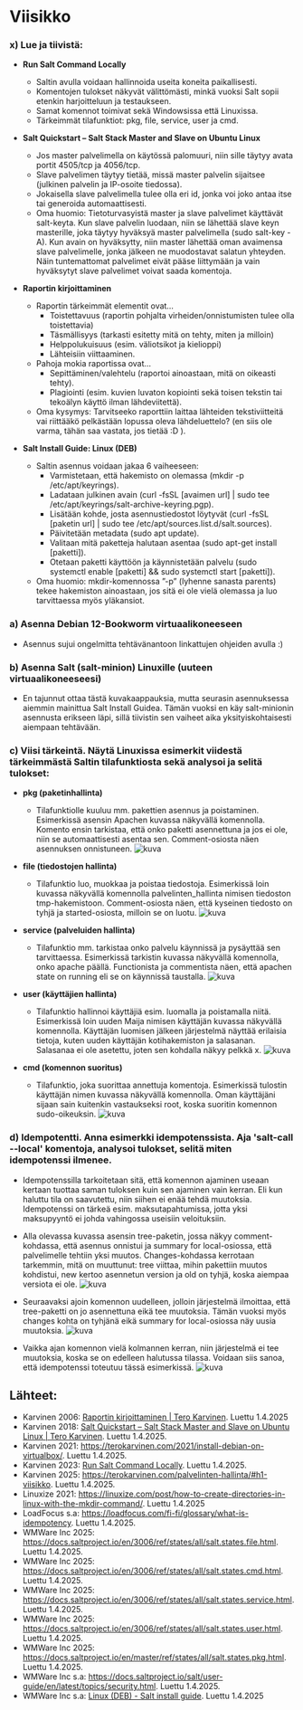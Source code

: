 # Viisikko

### x) Lue ja tiivistä:
- **Run Salt Command Locally**
  - Saltin avulla voidaan hallinnoida useita koneita paikallisesti.
  - Komentojen tulokset näkyvät välittömästi, minkä vuoksi Salt sopii etenkin harjoitteluun ja testaukseen.
  - Samat komennot toimivat sekä Windowsissa että Linuxissa.
  - Tärkeimmät tilafunktiot: pkg, file, service, user ja cmd.
    
- **Salt Quickstart – Salt Stack Master and Slave on Ubuntu Linux**
  - Jos master  palvelimella on käytössä palomuuri, niin sille täytyy avata portit 4505/tcp ja 4056/tcp.
  - Slave palvelimen täytyy tietää, missä master palvelin sijaitsee (julkinen palvelin ja IP-osoite tiedossa).
  - Jokaisella slave palvelimella tulee olla eri id, jonka voi joko antaa itse tai generoida automaattisesti.
  - Oma huomio: Tietoturvasyistä master ja slave palvelimet käyttävät salt-keyta. Kun slave palvelin luodaan, niin se lähettää slave keyn masterille, joka täytyy hyväksyä master palvelimella (sudo salt-key -A). Kun avain on hyväksytty, niin master lähettää oman avaimensa slave palvelimelle, jonka jälkeen ne muodostavat salatun yhteyden. Näin tuntemattomat palvelimet eivät pääse liittymään ja vain hyväksytyt slave palvelimet voivat saada komentoja.

- **Raportin kirjoittaminen**
  - Raportin tärkeimmät elementit ovat…
    - Toistettavuus (raportin pohjalta virheiden/onnistumisten tulee olla toistettavia)
    - Täsmällisyys (tarkasti esitetty mitä on tehty, miten ja milloin)
    - Helppolukuisuus (esim. väliotsikot ja kielioppi)
    - Lähteisiin viittaaminen.
  - Pahoja mokia raportissa ovat…
    - Sepittäminen/valehtelu (raportoi ainoastaan, mitä on oikeasti tehty).
    - Plagiointi (esim. kuvien luvaton kopiointi sekä toisen tekstin tai tekoälyn  käyttö ilman lähdeviitettä).
  - Oma kysymys: Tarvitseeko raporttiin laittaa lähteiden tekstiviitteitä vai riittääkö pelkästään lopussa oleva lähdeluettelo? (en siis ole varma, tähän saa vastata, jos tietää :D ).

- **Salt Install Guide: Linux (DEB)**
  - Saltin asennus voidaan jakaa 6 vaiheeseen:
    - Varmistetaan, että hakemisto on olemassa (mkdir -p /etc/apt/keyrings).
    - Ladataan julkinen avain (curl -fsSL [avaimen url] | sudo tee /etc/apt/keyrings/salt-archive-keyring.pgp).
    - Lisätään kohde, josta asennustiedostot löytyvät (curl -fsSL [paketin url] | sudo tee /etc/apt/sources.list.d/salt.sources).
    - Päivitetään metadata (sudo apt update).
    - Valitaan mitä paketteja halutaan asentaa (sudo apt-get install [paketti]).
    - Otetaan paketti käyttöön ja käynnistetään palvelu (sudo systemctl enable [paketti] && sudo systemctl start [paketti]).
  - Oma huomio: mkdir-komennossa ”-p” (lyhenne sanasta parents) tekee hakemiston ainoastaan, jos sitä ei ole vielä olemassa ja luo tarvittaessa myös yläkansiot.

### a) Asenna Debian 12-Bookworm virtuaalikoneeseen
- Asennus sujui ongelmitta tehtävänantoon linkattujen ohjeiden avulla :)

### b) Asenna Salt (salt-minion) Linuxille (uuteen virtuaalikoneeseesi)
- En tajunnut ottaa tästä kuvakaappauksia, mutta seurasin asennuksessa aiemmin mainittua Salt Install Guidea. Tämän vuoksi en käy salt-minionin asennusta erikseen läpi, sillä tiivistin sen vaiheet aika yksityiskohtaisesti aiempaan tehtävään.

### c) Viisi tärkeintä. Näytä Linuxissa esimerkit viidestä tärkeimmästä Saltin tilafunktiosta sekä analysoi ja selitä tulokset:
- **pkg (paketinhallinta)**
  - Tilafunktiolle kuuluu mm. pakettien asennus ja poistaminen. Esimerkissä asensin Apachen kuvassa näkyvällä komennolla. Komento ensin tarkistaa, että onko paketti asennettuna ja jos ei ole, niin se automaattisesti asentaa sen. Comment-osiosta näen asennuksen onnistuneen.
    ![kuva](https://github.com/user-attachments/assets/b271bcd0-c0c2-4117-9e9c-0b0849bab885)

- **file (tiedostojen hallinta)**
  - Tilafunktio luo, muokkaa ja poistaa tiedostoja. Esimerkissä loin kuvassa näkyvällä komennolla palvelinten_hallinta nimisen tiedoston tmp-hakemistoon. Comment-osiosta näen, että kyseinen tiedosto on tyhjä ja started-osiosta, milloin se on luotu.
    ![kuva](https://github.com/user-attachments/assets/d8e7559c-5690-4b9d-8582-1882ad4132d8)
    
- **service (palveluiden hallinta)**
  - Tilafunktio mm. tarkistaa onko palvelu käynnissä ja pysäyttää sen tarvittaessa. Esimerkissä tarkistin kuvassa näkyvällä komennolla, onko apache päällä. Functionista ja commentista näen, että apachen state on running eli se on käynnissä taustalla.
    ![kuva](https://github.com/user-attachments/assets/4ea1c2c3-c655-4239-a701-adf0f8b892b1)

- **user (käyttäjien hallinta)**
  - Tilafunktio hallinnoi käyttäjiä esim. luomalla ja poistamalla niitä. Esimerkissä loin uuden Maija nimisen käyttäjän kuvassa näkyvällä komennolla. Käyttäjän luomisen jälkeen järjestelmä näyttää erilaisia tietoja, kuten uuden käyttäjän kotihakemiston ja salasanan. Salasanaa ei ole asetettu, joten sen kohdalla näkyy pelkkä x.
    ![kuva](https://github.com/user-attachments/assets/07a3ae88-b0ed-4df7-83df-a6b0ccccb5fc)

- **cmd (komennon suoritus)**
  - Tilafunktio, joka suorittaa annettuja komentoja. Esimerkissä tulostin käyttäjän nimen kuvassa näkyvällä komennolla. Oman käyttäjäni sijaan sain kuitenkin vastaukseksi root, koska suoritin komennon sudo-oikeuksin.
    ![kuva](https://github.com/user-attachments/assets/495595d1-317f-474d-b42d-801f4254c1bb)

### d) Idempotentti. Anna esimerkki idempotenssista. Aja 'salt-call --local' komentoja, analysoi tulokset, selitä miten idempotenssi ilmenee.
- Idempotenssilla tarkoitetaan sitä, että komennon ajaminen useaan kertaan tuottaa saman tuloksen kuin sen ajaminen vain kerran. Eli kun haluttu tila on saavutettu, niin siihen ei enää tehdä muutoksia. Idempotenssi on tärkeä esim. maksutapahtumissa, jotta yksi maksupyyntö ei johda vahingossa useisiin veloituksiin.
- Alla olevassa kuvassa asensin tree-paketin, jossa näkyy comment-kohdassa, että asennus onnistui ja summary for local-osiossa, että palvelimelle tehtiin yksi muutos. Changes-kohdassa kerrotaan tarkemmin, mitä on muuttunut: tree viittaa, mihin pakettiin muutos kohdistui, new kertoo asennetun version ja old on tyhjä, koska aiempaa versiota ei ole.
  ![kuva](https://github.com/user-attachments/assets/529ce581-c801-4d69-b76b-bf102d9044f9)
  
- Seuraavaksi ajoin komennon uudelleen, jolloin järjestelmä ilmoittaa, että tree-paketti on jo asennettuna eikä tee muutoksia. Tämän vuoksi myös changes kohta on tyhjänä eikä summary for local-osiossa näy uusia muutoksia.
  ![kuva](https://github.com/user-attachments/assets/95627d8b-97bb-48d9-a5f5-07ac812efb90)

- Vaikka ajan komennon vielä kolmannen kerran, niin järjestelmä ei tee muutoksia, koska se on edelleen halutussa tilassa. Voidaan siis sanoa, että idempotenssi toteutuu tässä esimerkissä.
  ![kuva](https://github.com/user-attachments/assets/aefba889-d5d3-4ac0-99e3-006d4818c6e4)

## Lähteet:
- Karvinen 2006: [Raportin kirjoittaminen | Tero Karvinen](https://terokarvinen.com/2006/06/04/raportin-kirjoittaminen-4/). Luettu 1.4.2025
- Karvinen 2018: [Salt Quickstart – Salt Stack Master and Slave on Ubuntu Linux | Tero Karvinen](https://terokarvinen.com/2018/03/28/salt-quickstart-salt-stack-master-and-slave-on-ubuntu-linux/). Luettu 1.4.2025.
- Karvinen 2021: https://terokarvinen.com/2021/install-debian-on-virtualbox/. Luettu 1.4.2025.
- Karvinen 2023: [Run Salt Command Locally](https://terokarvinen.com/2021/salt-run-command-locally/). Luettu 1.4.2025.
- Karvinen 2025: https://terokarvinen.com/palvelinten-hallinta/#h1-viisikko. Luettu 1.4.2025.
- Linuxize 2021: https://linuxize.com/post/how-to-create-directories-in-linux-with-the-mkdir-command/. Luettu 1.4.2025
- LoadFocus s.a: https://loadfocus.com/fi-fi/glossary/what-is-idempotency. Luettu 1.4.2025.
- WMWare Inc 2025: https://docs.saltproject.io/en/3006/ref/states/all/salt.states.file.html. Luettu 1.4.2025.
- WMWare Inc 2025: https://docs.saltproject.io/en/3006/ref/states/all/salt.states.cmd.html. Luettu 1.4.2025.
- WMWare Inc 2025: https://docs.saltproject.io/en/3006/ref/states/all/salt.states.service.html. Luettu 1.4.2025.
- WMWare Inc 2025: https://docs.saltproject.io/en/3006/ref/states/all/salt.states.user.html. Luettu 1.4.2025.
- WMWare Inc 2025: https://docs.saltproject.io/en/master/ref/states/all/salt.states.pkg.html. Luettu 1.4.2025.
- WMWare Inc s.a: https://docs.saltproject.io/salt/user-guide/en/latest/topics/security.html. Luettu 1.4.2025.
- WMWare Inc s.a: [Linux (DEB) - Salt install guide](https://docs.saltproject.io/salt/install-guide/en/latest/topics/install-by-operating-system/linux-deb.html). Luettu 1.4.2025
